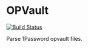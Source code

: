 # OPVault

[![Build Status](https://travis-ci.org/crough/opvault.svg?branch=master)](https://travis-ci.org/crough/opvault)

Parse 1Password opvault files.
